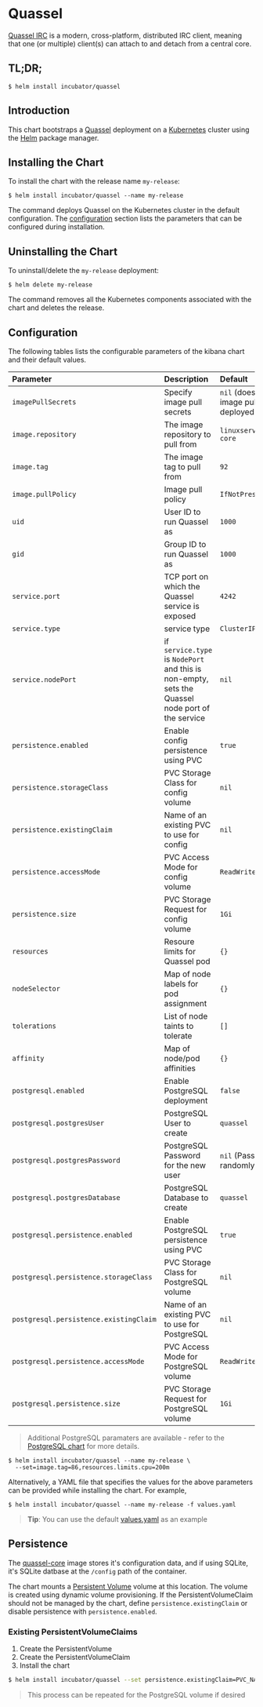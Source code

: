 # Quassel

[Quassel IRC](https://quassel-irc.org/) is a modern, cross-platform,
distributed IRC client, meaning that one (or multiple) client(s) can attach to
and detach from a central core.

## TL;DR;

```console
$ helm install incubator/quassel
```

## Introduction

This chart bootstraps a [Quassel](https://quassel-irc.org/) deployment on a
[Kubernetes](http://kubernetes.io) cluster using the [Helm](https://helm.sh)
package manager.

## Installing the Chart

To install the chart with the release name `my-release`:

```console
$ helm install incubator/quassel --name my-release
```

The command deploys Quassel on the Kubernetes cluster in the default
configuration. The [configuration](#configuration) section lists the parameters
that can be configured during installation.

## Uninstalling the Chart

To uninstall/delete the `my-release` deployment:

```console
$ helm delete my-release
```

The command removes all the Kubernetes components associated with the chart and
deletes the release.

## Configuration

The following tables lists the configurable parameters of the kibana chart and
their default values.

| Parameter                              | Description                                                                                      | Default                                                  |
|:---------------------------------------|:-------------------------------------------------------------------------------------------------|:---------------------------------------------------------|
| `imagePullSecrets`                     | Specify image pull secrets                                                                       | `nil` (does not add image pull secrets to deployed pods) |
| `image.repository`                     | The image repository to pull from                                                                | `linuxserver/quassel-core`                               |
| `image.tag`                            | The image tag to pull from                                                                       | `92`                                                     |
| `image.pullPolicy`                     | Image pull policy                                                                                | `IfNotPresent`                                           |
| `uid`                                  | User ID to run Quassel as                                                                        | `1000`                                                   |
| `gid`                                  | Group ID to run Quassel as                                                                       | `1000`                                                   |
| `service.port`                         | TCP port on which the Quassel service is exposed                                                 | `4242`                                                   |
| `service.type`                         | service type                                                                                     | `ClusterIP`                                              |
| `service.nodePort`                     | if `service.type` is `NodePort` and this is non-empty, sets the Quassel node port of the service | `nil`                                                    |
| `persistence.enabled`                  | Enable config persistence using PVC                                                              | `true`                                                   |
| `persistence.storageClass`             | PVC Storage Class for config volume                                                              | `nil`                                                    |
| `persistence.existingClaim`            | Name of an existing PVC to use for config                                                        | `nil`                                                    |
| `persistence.accessMode`               | PVC Access Mode for config volume                                                                | `ReadWriteOnce`                                          |
| `persistence.size`                     | PVC Storage Request for config volume                                                            | `1Gi`                                                    |
| `resources`                            | Resoure limits for Quassel pod                                                                   | `{}`                                                     |
| `nodeSelector`                         | Map of node labels for pod assignment                                                            | `{}`                                                     |
| `tolerations`                          | List of node taints to tolerate                                                                  | `[]`                                                     |
| `affinity`                             | Map of node/pod affinities                                                                       | `{}`                                                     |
| `postgresql.enabled`                   | Enable PostgreSQL deployment                                                                     | `false`                                                  |
| `postgresql.postgresUser`              | PostgreSQL User to create                                                                        | `quassel`                                                |
| `postgresql.postgresPassword`          | PostgreSQL Password for the new user                                                             | `nil` (Password will be randomly generated)              |
| `postgresql.postgresDatabase`          | PostgreSQL Database to create                                                                    | `quassel`                                                |
| `postgresql.persistence.enabled`       | Enable PostgreSQL persistence using PVC                                                          | `true`                                                   |
| `postgresql.persistence.storageClass`  | PVC Storage Class for PostgreSQL volume                                                          | `nil`                                                    |
| `postgresql.persistence.existingClaim` | Name of an existing PVC to use for PostgreSQL                                                    | `nil`                                                    |
| `postgresql.persistence.accessMode`    | PVC Access Mode for PostgreSQL volume                                                            | `ReadWriteOnce`                                          |
| `postgresql.persistence.size`          | PVC Storage Request for PostgreSQL volume                                                        | `1Gi`                                                    |

> Additional PostgreSQL paramaters are available - refer to the
[PostgreSQL chart](../../stable/postgresql) for more details.

```console
$ helm install incubator/quassel --name my-release \
  --set=image.tag=86,resources.limits.cpu=200m
```

Alternatively, a YAML file that specifies the values for the above parameters
can be provided while installing the chart. For example,

```console
$ helm install incubator/quassel --name my-release -f values.yaml
```

> **Tip**: You can use the default [values.yaml](values.yaml) as an example

## Persistence

The [quassel-core](https://hub.docker.com/r/linuxserver/quassel-core) image
stores it's configuration data, and if using SQLite, it's SQLite datbase at the
`/config` path of the container.

The chart mounts a [Persistent Volume](http://kubernetes.io/docs/user-guide/persistent-volumes/)
volume at this location. The volume is created using dynamic volume provisioning.
If the PersistentVolumeClaim should not be managed by the chart, define
`persistence.existingClaim` or disable persistence with `persistence.enabled`.

### Existing PersistentVolumeClaims

1. Create the PersistentVolume
1. Create the PersistentVolumeClaim
1. Install the chart
```bash
$ helm install incubator/quassel --set persistence.existingClaim=PVC_NAME
```

> This process can be repeated for the PostgreSQL volume if desired
